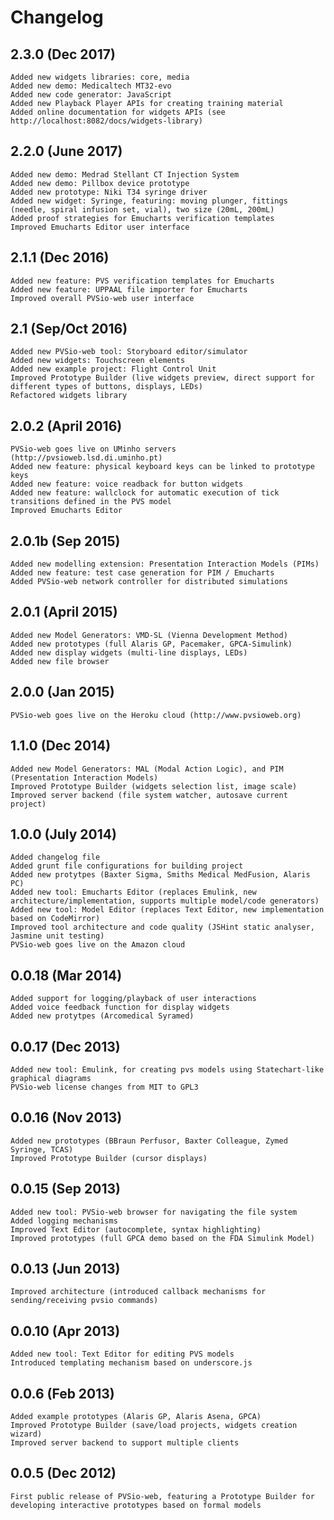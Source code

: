 Changelog
==========
2.3.0 (Dec 2017)
---------------
    Added new widgets libraries: core, media
    Added new demo: Medicaltech MT32-evo
    Added new code generator: JavaScript
    Added new Playback Player APIs for creating training material
    Added online documentation for widgets APIs (see http://localhost:8082/docs/widgets-library)

2.2.0 (June 2017)
---------------
    Added new demo: Medrad Stellant CT Injection System
    Added new demo: Pillbox device prototype
    Added new prototype: Niki T34 syringe driver
    Added new widget: Syringe, featuring: moving plunger, fittings (needle, spiral infusion set, vial), two size (20mL, 200mL)
    Added proof strategies for Emucharts verification templates
    Improved Emucharts Editor user interface

2.1.1 (Dec 2016)
---------------
    Added new feature: PVS verification templates for Emucharts
    Added new feature: UPPAAL file importer for Emucharts
    Improved overall PVSio-web user interface

2.1 (Sep/Oct 2016)
---------------
    Added new PVSio-web tool: Storyboard editor/simulator
    Added new widgets: Touchscreen elements
    Added new example project: Flight Control Unit
    Improved Prototype Builder (live widgets preview, direct support for different types of buttons, displays, LEDs)
    Refactored widgets library

2.0.2 (April 2016)
---------------
    PVSio-web goes live on UMinho servers (http://pvsioweb.lsd.di.uminho.pt)
    Added new feature: physical keyboard keys can be linked to prototype keys
    Added new feature: voice readback for button widgets
    Added new feature: wallclock for automatic execution of tick transitions defined in the PVS model
    Improved Emucharts Editor

2.0.1b (Sep 2015)
---------------
    Added new modelling extension: Presentation Interaction Models (PIMs)
    Added new feature: test case generation for PIM / Emucharts
    Added PVSio-web network controller for distributed simulations

2.0.1 (April 2015)
---------------
    Added new Model Generators: VMD-SL (Vienna Development Method)
    Added new prototypes (full Alaris GP, Pacemaker, GPCA-Simulink)
    Added new display widgets (multi-line displays, LEDs)
    Added new file browser

2.0.0 (Jan 2015)
---------------
    PVSio-web goes live on the Heroku cloud (http://www.pvsioweb.org)

1.1.0 (Dec 2014)
---------------
    Added new Model Generators: MAL (Modal Action Logic), and PIM (Presentation Interaction Models)
    Improved Prototype Builder (widgets selection list, image scale)
    Improved server backend (file system watcher, autosave current project)

1.0.0 (July 2014)
---------------
    Added changelog file
    Added grunt file configurations for building project
    Added new protytpes (Baxter Sigma, Smiths Medical MedFusion, Alaris PC)
    Added new tool: Emucharts Editor (replaces Emulink, new architecture/implementation, supports multiple model/code generators)
    Added new tool: Model Editor (replaces Text Editor, new implementation based on CodeMirror)
    Improved tool architecture and code quality (JSHint static analyser, Jasmine unit testing)
    PVSio-web goes live on the Amazon cloud

0.0.18 (Mar 2014)
---------------
    Added support for logging/playback of user interactions
    Added voice feedback function for display widgets
    Added new protytpes (Arcomedical Syramed)

0.0.17 (Dec 2013)
---------------
    Added new tool: Emulink, for creating pvs models using Statechart-like graphical diagrams
    PVSio-web license changes from MIT to GPL3

0.0.16 (Nov 2013)
---------------
    Added new prototypes (BBraun Perfusor, Baxter Colleague, Zymed Syringe, TCAS)
    Improved Prototype Builder (cursor displays)

0.0.15 (Sep 2013)
---------------
    Added new tool: PVSio-web browser for navigating the file system
    Added logging mechanisms
    Improved Text Editor (autocomplete, syntax highlighting)
    Improved prototypes (full GPCA demo based on the FDA Simulink Model)

0.0.13 (Jun 2013)
---------------
    Improved architecture (introduced callback mechanisms for sending/receiving pvsio commands)

0.0.10 (Apr 2013)
---------------
    Added new tool: Text Editor for editing PVS models
    Introduced templating mechanism based on underscore.js

0.0.6 (Feb 2013)
---------------
    Added example prototypes (Alaris GP, Alaris Asena, GPCA)
    Improved Prototype Builder (save/load projects, widgets creation wizard)
    Improved server backend to support multiple clients

0.0.5 (Dec 2012)
---------------
    First public release of PVSio-web, featuring a Prototype Builder for developing interactive prototypes based on formal models
